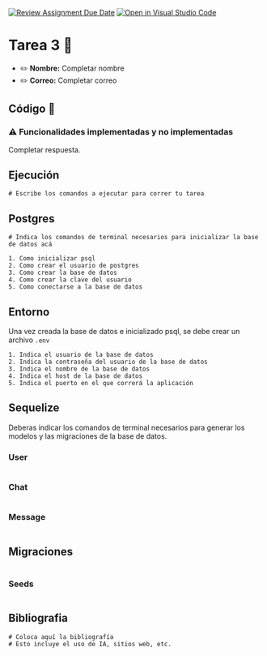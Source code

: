 [![Review Assignment Due Date](https://classroom.github.com/assets/deadline-readme-button-22041afd0340ce965d47ae6ef1cefeee28c7c493a6346c4f15d667ab976d596c.svg)](https://classroom.github.com/a/PflP60Yh)
[![Open in Visual Studio Code](https://classroom.github.com/assets/open-in-vscode-2e0aaae1b6195c2367325f4f02e2d04e9abb55f0b24a779b69b11b9e10269abc.svg)](https://classroom.github.com/online_ide?assignment_repo_id=16345213&assignment_repo_type=AssignmentRepo)
# Tarea 3 :construction:

* :pencil2: **Nombre:** Completar nombre
* :pencil2: **Correo:** Completar correo

## Código :symbols:

### :warning: Funcionalidades implementadas y no implementadas

Completar respuesta.


## Ejecución

```
# Escribe los comandos a ejecutar para correr tu tarea
```


## Postgres
```
# Indica los comandos de terminal necesarios para inicializar la base de datos acá

1. Como inicializar psql
2. Como crear el usuario de postgres
3. Como crear la base de datos
4. Como crear la clave del usuario
5. Como conectarse a la base de datos
```

## Entorno
Una vez creada la base de datos e inicializado psql, se debe crear un archivo `.env`

```
1. Indica el usuario de la base de datos
2. Indica la contraseña del usuario de la base de datos
3. Indica el nombre de la base de datos
4. Indica el host de la base de datos
5. Indica el puerto en el que correrá la aplicación
```
## Sequelize

Deberas indicar los comandos de terminal necesarios para generar los modelos y las migraciones de la base de datos.

### User
```
```

### Chat
```
```

### Message
```
```

## Migraciones
```
```

### Seeds
```
```

## Bibliografia
```
# Coloca aquí la bibliografía
# Esto incluye el uso de IA, sitios web, etc.
```
